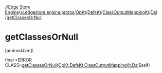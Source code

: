 //[Edge Store Engine](../../../../../../index.md)/[ai.edgestore.engine.protos](../../../../index.md)/[OpKt](../../../index.md)/[DefsKt](../../index.md)/[ClassOutputMappingKt](../index.md)/[Dsl](index.md)/[getClassesOrNull](get-classes-or-null.md)

# getClassesOrNull

[androidJvm]\

final &lt;ERROR CLASS&gt;[getClassesOrNull](get-classes-or-null.md)([OpKt.DefsKt.ClassOutputMappingKt.Dsl](index.md)$self)
